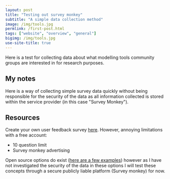 ```yaml
---
layout: post
title: "Testing out survey monkey"
subtitle: "A simple data collection method"
image: /img/tools.jpg
permlink: /first-post.html
tags: ["website", "overview", "general"]
bigimg: /img/tools.jpg
use-site-title: true
---
```


Here is a test for collecting data about what modelling tools community groups are interested in for research purposes.

<div><script>(function(t,e,s,n){var o,a,c;t.SMCX=t.SMCX||[],e.getElementById(n)||(o=e.getElementsByTagName(s),a=o[o.length-1],c=e.createElement(s),c.type="text/javascript",c.async=!0,c.id=n,c.src=["https:"===location.protocol?"https://":"http://","widget.surveymonkey.com/collect/website/js/tR<ivTqnLgj758hTBazgd1v8MUycamAb3VEBKdA6ZELf5AtxQHgGxtLc9WKRHeVH.js"].join(""),a.parentNode.insertBefore(c,a))})(window,document,"script","smcx-sdk")</script></div>

## My notes

Here is a way of collecting simple survey data quickly without being responsible for the security of the data as all information collected is stored within the service provider (in this case "Survey Monkey").

## Resources

Create your own user feedback survey [here](https://www.surveymonkey.com). However, annoying limitations with a free account:
- 10 question limit
- Survey monkey advertising

Open source options do exist ([here are a few examples](https://opensource.com/article/17/2/tools-online-surveys-polls)) however as I have not investigated the security of the data in these options I will test these concepts through a secure publicly liable platform (Survey monkey) for now.
